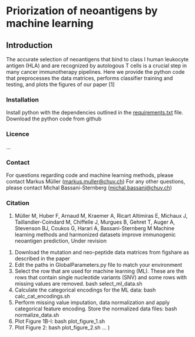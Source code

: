 # Priorization of neoantigens by machine learning

## Introduction
The accurate selection of neoantigens that bind to class I human leukocyte antigen (HLA) and are recognized by autologous T cells is a crucial step in many cancer immunotherapy pipelines.
Here we provide the python code that preprocesses the data matrices, performs classifier training and testing, and plots the figures of our paper [1]

### Installation

Install python with the dependencies outlined in the [requirements.txt](https://github.com/bassanilab/NeoRanking/blob/master/requirements.txt) file. Download the python code from github

### Licence

...

### Contact

For questions regarding code and machine learning methods, please contact Markus Müller (markus.muller@chuv.ch)
For any other questions, please contact Michal Bassani-Sternberg (michal.bassani@chuv.ch)

### Citation

1. Müller M, Huber F, Arnaud M, Kraemer A, Ricart Altimiras E, Michaux J, Taillandier-Coindard M, Chiffelle J, Murgues B, Gehret T, Auger A, Stevenson BJ, Coukos G, Harari A, Bassani-Sternberg M
Machine learning methods and harmonized datasets improve immunogenic neoantigen prediction, Under revision

1) Download the mutation and neo-peptide data matrices from figshare as described in the paper
2) Edit the paths in GlobalParameters.py file to match your environment
3) Select the row that are used for machine learning (ML). These are the rows that contain single nucleotide variants (SNV)
   and some rows with missing values are removed.
   bash select_ml_data.sh
4) Calculate the categorical encodings for the ML data:
   bash calc_cat_encodings.sh
5) Perform missing value imputation, data normalization and apply categorical feature encoding. Store the normalized data files:
   bash normalize_data.sh
6) Plot Figure 1B-I:
   bash plot_figure_1.sh
7) Plot Figure 2:
   bash plot_figure_2.sh
...
)
